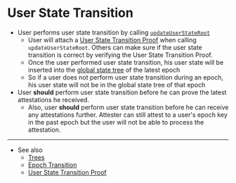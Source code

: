 # User State Transition

* User performs user state transition by calling [`updateUserStateRoot`](https://github.com/appliedzkp/UniRep/blob/7e5cf425242134f73b6131778549b6039ea20a9b/contracts/Unirep.sol#L502)
  * User will attach a [User State Transition Proof](../circuits/user-state-transition-proof.md) when calling `updateUserStateRoot`. Others can make sure if the user state transition is correct by verifying the User State Transition Proof.
  * Once the user performed user state transition, his user state will be inserted into the [global state tree](trees.md#global-state-tree) of the latest epoch
  * So if a user does not perform user state transition during an epoch, his user state will not be in the global state tree of that epoch
* User **should** perform user state transition before he can prove the latest attestations he received.
  * Also, user **should** perform user state transition before he can receive any attestations further. Attester can still attest to a user's epoch key in the past epoch but the user will not be able to process the attestation.

***

* See also
  * [Trees](trees.md)
  * [Epoch Transition](epoch.md)
  * [User State Transition Proof](../circuits/user-state-transition-proof.md)
